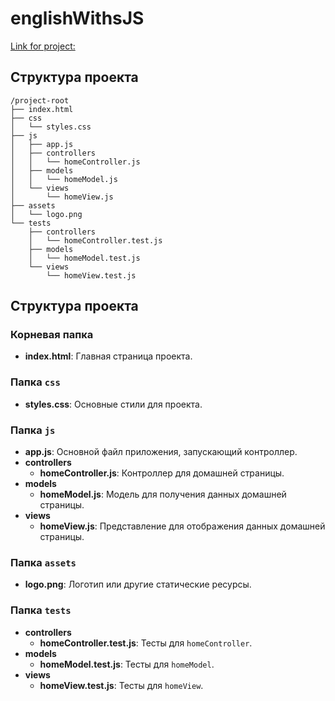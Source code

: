 # englishWithsJS

<a href="https://dfdxalex.github.io/englishWithsJS/index.html" target="_blank">Link for project:</a>


## Структура проекта

```plaintext
/project-root
├── index.html
├── css
│   └── styles.css
├── js
│   ├── app.js
│   ├── controllers
│   │   └── homeController.js
│   ├── models
│   │   └── homeModel.js
│   └── views
│       └── homeView.js
├── assets
│   └── logo.png
└── tests
    ├── controllers
    │   └── homeController.test.js
    ├── models
    │   └── homeModel.test.js
    └── views
        └── homeView.test.js
```

## Структура проекта

### Корневая папка

- **index.html**: Главная страница проекта.

### Папка `css`

- **styles.css**: Основные стили для проекта.

### Папка `js`

- **app.js**: Основной файл приложения, запускающий контроллер.
- **controllers**
  - **homeController.js**: Контроллер для домашней страницы.
- **models**
  - **homeModel.js**: Модель для получения данных домашней страницы.
- **views**
  - **homeView.js**: Представление для отображения данных домашней страницы.

### Папка `assets`

- **logo.png**: Логотип или другие статические ресурсы.

### Папка `tests`

- **controllers**
  - **homeController.test.js**: Тесты для `homeController`.
- **models**
  - **homeModel.test.js**: Тесты для `homeModel`.
- **views**
  - **homeView.test.js**: Тесты для `homeView`.



